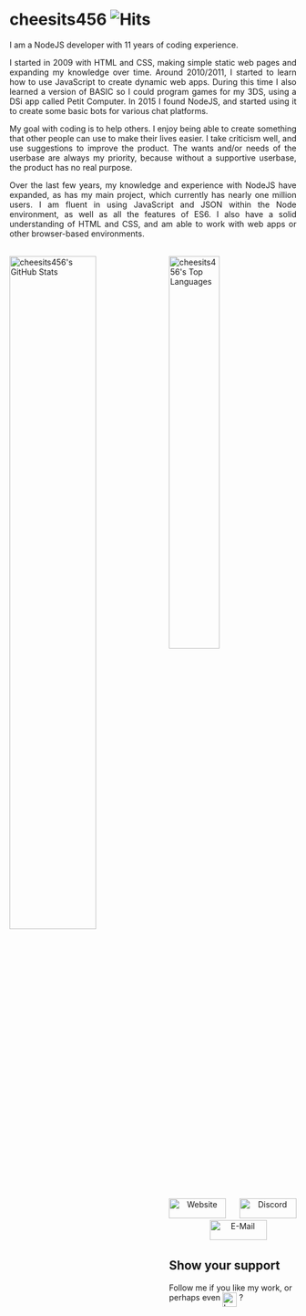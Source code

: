 # cheesits456 ![Hits](http://hits.dwyl.com/cheesits456/cheesits456.svg)

<p align="justify">I am a NodeJS developer with 11 years of coding experience.</p>

<p align="justify">I started in 2009 with HTML and CSS, making simple static web pages and expanding my knowledge over time. Around 2010/2011, I started to learn how to use JavaScript to create dynamic web apps. During this time I also learned a version of BASIC so I could program games for my 3DS, using a DSi app called Petit Computer. In 2015 I found NodeJS, and started using it to create some basic bots for various chat platforms.</p>

<p align="justify">My goal with coding is to help others. I enjoy being able to create something that other people can use to make their lives easier. I take criticism well, and use suggestions to improve the product. The wants and/or needs of the userbase are always my priority, because without a supportive userbase, the product has no real purpose.</p>

<p align="justify">Over the last few years, my knowledge and experience with NodeJS have expanded, as has my main project, which currently has nearly one million users. I am fluent in using JavaScript and JSON within the Node environment, as well as all the features of ES6. I also have a solid understanding of HTML and CSS, and am able to work with web apps or other browser-based environments.</p>

<br>

<img alt="cheesits456's GitHub Stats" align="left" width="55%" src="https://cheesits456-readme-stats.vercel.app/api?username=cheesits456&title_color=9522ef&count_private=true&show_icons=true&icon_color=9522ef">

<img alt="cheesits456's Top Languages" width="42%" src="https://cheesits456-readme-stats.vercel.app/api/top-langs?username=cheesits456&title_color=2c75ff&layout=compact&hide=batchfile,shell&card_width=320">

<p align="center">
	<img alt="Website" width="100px" height="35px" src="https://img.shields.io/badge/-Website-e722e7?style=for-the-badge">
	&nbsp;&nbsp;&nbsp;&nbsp;
	<img alt="Discord" width="100px" height="35px" src="https://img.shields.io/badge/-Discord-e722e7?style=for-the-badge">
	&nbsp;&nbsp;&nbsp;&nbsp;
	<img alt="E-Mail"  width="100px" height="35px" src="https://img.shields.io/badge/-E--Mail-e722e7?style=for-the-badge">
</p>

## Show your support

Follow me if you like my work, or perhaps even [<img src="https://cdn.buymeacoffee.com/buttons/lato-blue.png" align="top" height="25px" alt="buy me a coffee">](https://donate.haileybot.com) ?
